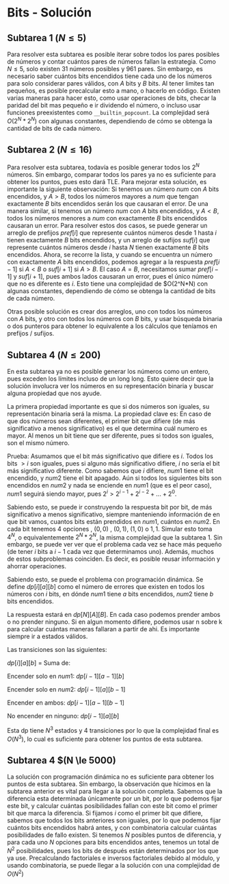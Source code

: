 # Bits - Solución

## Subtarea 1 $(N \le 5)$

Para resolver esta subtarea es posible iterar sobre todos los pares posibles de números y contar cuántos pares de números fallan la estrategia. Como $N \le 5$, solo existen 31 números posibles y 961 pares.
Sin embargo, es necesario saber cuántos bits encendidos tiene cada uno de los números para solo considerar pares válidos, con $A$ bits y $B$ bits. Al tener limites tan pequeños, es posible precalcular esto a mano, o hacerlo en código. Existen varias maneras para hacer esto, como usar operaciones de bits, checar la paridad del bit mas pequeño e ir dividendo el número, o incluso usar funciones preexistentes como `__builtin_popcount`.
La complejidad será $O(2^N*2^N)$ con algunas constantes, dependiendo de cómo se obtenga la cantidad de bits de cada número.

## Subtarea 2 $(N \le 16)$

Para resolver esta subtarea, todavía es posible generar todos los $2^N$ números. Sin embargo, comparar todos los pares ya no es suficiente para obtener los puntos, pues esto dará TLE. Para mejorar esta solución, es importante la siguiente observación:
Si tenemos un número $num$ con $A$ bits encendidos, y $A > B$, todos los números mayores a $num$ que tengan exactamente $B$ bits encendidos serán los que causaran el error. De una manera similar, si tenemos un número $num$ con $A$ bits encendidos, y $A < B$, todos los números menores a $num$ con exactamente $B$ bits encendidos causaran un error. Para resolver estos dos casos, se puede generar un arreglo de prefijos $pref[i]$ que represente cuántos números desde 1 hasta $i$ tienen exactamente $B$ bits encendidos, y un arreglo de sufijos $suf[i]$ que represente cuántos números desde $i$ hasta $N$ tienen exactamente $B$ bits encendidos. Ahora, se recorre la lista, y cuando se encuentra un número con exactamente $A$ bits encendidos, podemos agregar a la respuesta $pref[i - 1]$ si $A < B$ o $suf[i + 1]$ si $A > B$. El caso $A = B$, necesitamos sumar $pref[i - 1]$ y $suf[i + 1]$, pues ambos lados causaran un error, pues el único número que no es diferente es $i$. Esto tiene una complejidad de \$O(2^N\*N) con algunas constantes, dependiendo de cómo se obtenga la cantidad de bits de cada número.

Otras posible solución es crear dos arreglos, uno con todos los números con $A$ bits, y otro con todos los números con $B$ bits, y usar búsqueda binaria o dos punteros para obtener lo equivalente a los cálculos que teníamos en prefijos / sufijos.

## Subtarea 4 $(N \le 200)$

En esta subtarea ya no es posible generar los números como un entero, pues exceden los límites incluso de un long long. Esto quiere decir que la solución involucra ver los números en su representación binaria y buscar alguna propiedad que nos ayude.

La primera propiedad importante es que si dos números son iguales, su representación binaria será la misma.
La propiedad clave es: En caso de que dos números sean diferentes, el primer bit que difiere (de más significativo a menos significativo) es el que determina cuál numero es mayor. Al menos un bit tiene que ser diferente, pues si todos son iguales, son el mismo número.

Prueba: Asumamos que el bit más significativo que difiere es $i$. Todos los bits $> i$ son iguales, pues si alguno más significativo difiere, $i$ no sería el bit más significativo diferente. Como sabemos que $i$ difiere, $num1$ tiene el bit encendido, y $num2$ tiene el bit apagado. Aún si todos los siguientes bits son encendidos en $num2$ y nada se enciende en $num1$ (que es el peor caso), $num1$ seguirá siendo mayor, pues $2^i > 2^{i - 1} + 2^{i - 2} + ... + 2^0$.

Sabiendo esto, se puede ir construyendo la respuesta bit por bit, de más significativo a menos significativo, siempre manteniendo información de en que bit vamos, cuantos bits están prendidos en $num1$, cuántos en $num2$. En cada bit tenemos 4 opciones , $(0,0)$ , $(0,1)$, $(1,0)$ o $1,1$. Simular esto toma $4^N$, o equivalentemente $2^N*2^N$, la misma complejidad que la subtarea 1. Sin embargo, se puede ver ver que el problema cada vez se hace más pequeño (de tener $i$ bits a $i-1$ cada vez que determinamos uno). Además, muchos de estos subproblemas coinciden. Es decir, es posible reusar información y ahorrar operaciones.

Sabiendo esto, se puede el problema con programación dinámica. Se define $dp[i][a][b]$ como el número de errores que existen en todos los números con $i$ bits, en dónde $num1$ tiene $a$ bits encendidos, $num2$ tiene $b$ bits encendidos.

La respuesta estará en $dp[N][A][B]$. En cada caso podemos prender ambos o no prender ninguno. Si en algun momento difiere, podemos usar n sobre k para calcular cuántas maneras fallaran a partir de ahi. Es importante siempre ir a estados válidos.

Las transiciones son las siguientes:

$dp[i][a][b]$ = Suma de:

Encender solo en $num1$: $dp[i - 1][a - 1][b]$

Encender solo en $num2$: $dp[i - 1][a][b - 1]$

Encender en ambos: $dp[i - 1][a - 1][b - 1]$

No encender en ninguno: $dp[i - 1][a][b]$

Esta dp tiene $N^3$ estados y 4 transiciones por lo que la complejidad final es $O(N^3)$, lo cual es suficiente para obtener los puntos de esta subtarea.

## Subtarea 4 \$(N \le 5000)

La solución con programación dinámica no es suficiente para obtener los puntos de esta subtarea. Sin embargo, la observación que hicimos en la subtarea anterior es vital para llegar a la solución completa. Sabemos que la diferencia esta determinada únicamente por un bit, por lo que podemos fijar este bit, y calcular cuántas posibilidades fallan con este bit como el primer bit que marca la diferencia. Si fijamos $i$ como el primer bit que difiere, sabemos que todos los bits anteriores son iguales, por lo que podemos fijar cuántos bits encendidos habrá antes, y con combinatoria calcular cuántas posibilidades de fallo existen. Si tenemos $N$ posibles puntos de diferencia, y para cada uno $N$ opciones para bits encendidos antes, tenemos un total de $N^2$ posibilidades, pues los bits de después están determinados por los que ya use. Precalculando factoriales e inversos factoriales debido al módulo, y usando combinatoria, se puede llegar a la solución con una complejidad de $O(N^2)$
